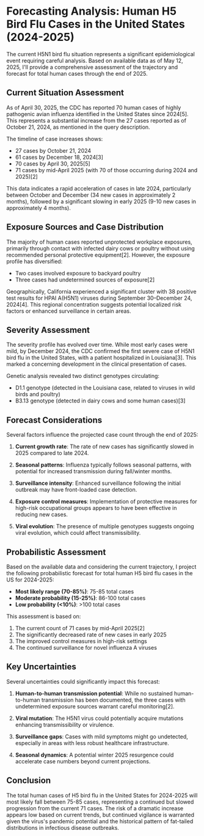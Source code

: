# Forecasting Analysis: Human H5 Bird Flu Cases in the United States (2024-2025)

The current H5N1 bird flu situation represents a significant epidemiological event requiring careful analysis. Based on available data as of May 12, 2025, I'll provide a comprehensive assessment of the trajectory and forecast for total human cases through the end of 2025.

## Current Situation Assessment

As of April 30, 2025, the CDC has reported 70 human cases of highly pathogenic avian influenza identified in the United States since 2024[5]. This represents a substantial increase from the 27 cases reported as of October 21, 2024, as mentioned in the query description.

The timeline of case increases shows:
- 27 cases by October 21, 2024
- 61 cases by December 18, 2024[3]
- 70 cases by April 30, 2025[5]
- 71 cases by mid-April 2025 (with 70 of those occurring during 2024 and 2025)[2]

This data indicates a rapid acceleration of cases in late 2024, particularly between October and December (34 new cases in approximately 2 months), followed by a significant slowing in early 2025 (9-10 new cases in approximately 4 months).

## Exposure Sources and Case Distribution

The majority of human cases reported unprotected workplace exposures, primarily through contact with infected dairy cows or poultry without using recommended personal protective equipment[2]. However, the exposure profile has diversified:
- Two cases involved exposure to backyard poultry
- Three cases had undetermined sources of exposure[2]

Geographically, California experienced a significant cluster with 38 positive test results for HPAI A(H5N1) viruses during September 30–December 24, 2024[4]. This regional concentration suggests potential localized risk factors or enhanced surveillance in certain areas.

## Severity Assessment

The severity profile has evolved over time. While most early cases were mild, by December 2024, the CDC confirmed the first severe case of H5N1 bird flu in the United States, with a patient hospitalized in Louisiana[3]. This marked a concerning development in the clinical presentation of cases.

Genetic analysis revealed two distinct genotypes circulating:
- D1.1 genotype (detected in the Louisiana case, related to viruses in wild birds and poultry)
- B3.13 genotype (detected in dairy cows and some human cases)[3]

## Forecast Considerations

Several factors influence the projected case count through the end of 2025:

1. **Current growth rate**: The rate of new cases has significantly slowed in 2025 compared to late 2024.

2. **Seasonal patterns**: Influenza typically follows seasonal patterns, with potential for increased transmission during fall/winter months.

3. **Surveillance intensity**: Enhanced surveillance following the initial outbreak may have front-loaded case detection.

4. **Exposure control measures**: Implementation of protective measures for high-risk occupational groups appears to have been effective in reducing new cases.

5. **Viral evolution**: The presence of multiple genotypes suggests ongoing viral evolution, which could affect transmissibility.

## Probabilistic Assessment

Based on the available data and considering the current trajectory, I project the following probabilistic forecast for total human H5 bird flu cases in the US for 2024-2025:

- **Most likely range (70-85%)**: 75-85 total cases
- **Moderate probability (15-25%)**: 86-100 total cases
- **Low probability (<10%)**: >100 total cases

This assessment is based on:
1. The current count of 71 cases by mid-April 2025[2]
2. The significantly decreased rate of new cases in early 2025
3. The improved control measures in high-risk settings
4. The continued surveillance for novel influenza A viruses

## Key Uncertainties

Several uncertainties could significantly impact this forecast:

1. **Human-to-human transmission potential**: While no sustained human-to-human transmission has been documented, the three cases with undetermined exposure sources warrant careful monitoring[2].

2. **Viral mutation**: The H5N1 virus could potentially acquire mutations enhancing transmissibility or virulence.

3. **Surveillance gaps**: Cases with mild symptoms might go undetected, especially in areas with less robust healthcare infrastructure.

4. **Seasonal dynamics**: A potential winter 2025 resurgence could accelerate case numbers beyond current projections.

## Conclusion

The total human cases of H5 bird flu in the United States for 2024-2025 will most likely fall between 75-85 cases, representing a continued but slowed progression from the current 71 cases. The risk of a dramatic increase appears low based on current trends, but continued vigilance is warranted given the virus's pandemic potential and the historical pattern of fat-tailed distributions in infectious disease outbreaks.